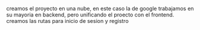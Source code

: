 creamos el proyecto en una nube, en este caso la de google
trabajamos en su mayoria en backend, pero unificando el proecto con el frontend. 
creamos las rutas para inicio de sesion y registro